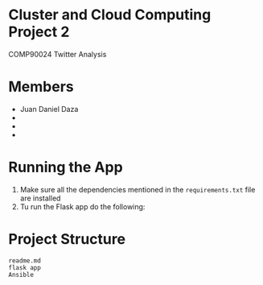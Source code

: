 # Cluster and Cloud Computing Project 2
COMP90024 Twitter Analysis

# Members
* Juan Daniel Daza
* 
* 
* 

# Running the App
1. Make sure all the dependencies mentioned in the `requirements.txt` file are installed
2. Tu run the Flask app do the following:

# Project Structure
```
readme.md
flask app
Ansible
```